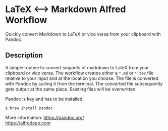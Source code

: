 # LaTeX ⟷ Markdown Alfred Workflow
Quickly convert Markdown to LaTeX or vice versa from your clipboard with Pandoc.

## Description

A simple routine to convert snippets of markdown to LateX from your
clipboard or vice versa. The workflow creates either a ``*.md`` or ``*.tex``
file relative to your input and at the location you choose. The file is
converted with Pandoc by calling it from the terminal. The converted
file subsequently gets output at the same place. Existing files will be
overwritten.

Pandoc is key and has to be installed:

    $ brew install pandoc

More information: https://pandoc.org/  
https://alfredapp.com
